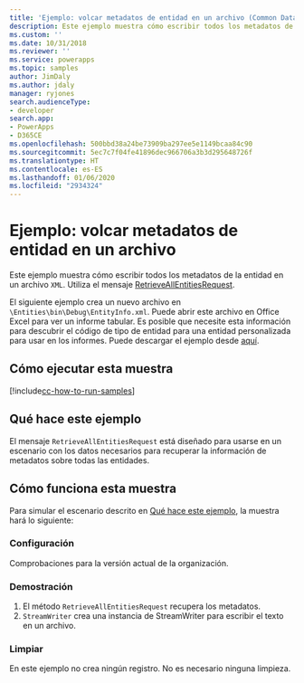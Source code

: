 ```yaml
---
title: 'Ejemplo: volcar metadatos de entidad en un archivo (Common Data Service) | Microsoft Docs'
description: Este ejemplo muestra cómo escribir todos los metadatos de la entidad en un archivo XML.
ms.custom: ''
ms.date: 10/31/2018
ms.reviewer: ''
ms.service: powerapps
ms.topic: samples
author: JimDaly
ms.author: jdaly
manager: ryjones
search.audienceType:
- developer
search.app:
- PowerApps
- D365CE
ms.openlocfilehash: 500bbd38a24be73909ba297ee5e1149bcaa84c90
ms.sourcegitcommit: 5ec7c7f04fe41896dec966706a3b3d295648726f
ms.translationtype: HT
ms.contentlocale: es-ES
ms.lasthandoff: 01/06/2020
ms.locfileid: "2934324"
---
```

# <a name="sample-dump-entity-metadata-to-a-file"></a>Ejemplo: volcar metadatos de entidad en un archivo

Este ejemplo muestra cómo escribir todos los metadatos de la entidad en un archivo `XML`. Utiliza el mensaje [RetrieveAllEntitiesRequest](https://docs.microsoft.com/dotnet/api/microsoft.xrm.sdk.messages.retrieveallentitiesrequest?view=dynamics-general-ce-9).

El siguiente ejemplo crea un nuevo archivo en `\Entities\bin\Debug\EntityInfo.xml`. Puede abrir este archivo en Office Excel para ver un informe tabular. Es posible que necesite esta información para descubrir el código de tipo de entidad para una entidad personalizada para usar en los informes. Puede descargar el ejemplo desde [aquí](https://github.com/Microsoft/PowerApps-Samples/tree/master/cds/orgsvc/C%23/DumpEntityMetadata).

## <a name="how-to-run-this-sample"></a>Cómo ejecutar esta muestra

[!include[cc-how-to-run-samples](../../includes/cc-how-to-run-samples.md)]

## <a name="what-this-sample-does"></a>Qué hace este ejemplo

El mensaje `RetrieveAllEntitiesRequest` está diseñado para usarse en un escenario con los datos necesarios para recuperar la información de metadatos sobre todas las entidades.

## <a name="how-this-sample-works"></a>Cómo funciona esta muestra

Para simular el escenario descrito en [Qué hace este ejemplo](#what-this-sample-does), la muestra hará lo siguiente:

### <a name="setup"></a>Configuración

Comprobaciones para la versión actual de la organización.


### <a name="demonstrate"></a>Demostración

1. El método `RetrieveAllEntitiesRequest` recupera los metadatos. 
1. `StreamWriter` crea una instancia de StreamWriter para escribir el texto en un archivo.

### <a name="clean-up"></a>Limpiar

En este ejemplo no crea ningún registro. No es necesario ninguna limpieza.



